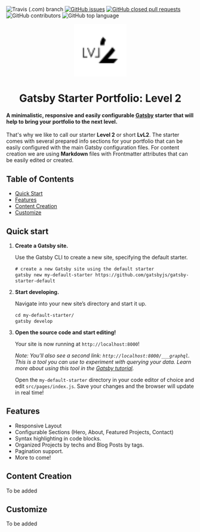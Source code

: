 ![Travis (.com) branch](https://travis-ci.com/Knochenmark/gatsby-starter-portfolio.svg?branch=master)
[![GitHub issues](https://img.shields.io/github/issues/knochenmark/gatsby-starter-portfolio.svg)](https://github.com/Knochenmark/gatsby-starter-portfolio/issues)
[![GitHub closed pull requests](https://img.shields.io/github/issues-pr-closed/knochenmark/gatsby-starter-portfolio.svg)](https://github.com/Knochenmark/gatsby-starter-portfolio/pulls)
![GitHub contributors](https://img.shields.io/github/contributors/knochenmark/gatsby-starter-portfolio.svg)
![GitHub top language](https://img.shields.io/github/languages/top/knochenmark/gatsby-starter-portfolio.svg)

<p align="center">
  <img alt="Level 2" src="./src/assets/logo.svg" width="140" />
</p>
<h1 align="center">
  Gatsby Starter Portfolio: Level 2
</h1>

<h4>
  A minimalistic, responsive and easily configurable <a href="https://github.com/gatsbyjs/gatsby" target="_blank">Gatsby</a> starter that will help to bring your portfolio to the next level.
</h4>

That's why we like to call our starter **Level 2** or short **LvL2**. The starter comes with several prepared info sections for your portfolio that can be easily configured with the main Gatsby configuration files. For content creation we are using **Markdown** files with Frontmatter attributes that can be easily edited or created.

## Table of Contents

- [Quick Start](#quick-start)
- [Features](#features)
- [Content Creation](#content-creation)
- [Customize](#customize)

## Quick start

1.  **Create a Gatsby site.**

    Use the Gatsby CLI to create a new site, specifying the default starter.

    ```shell
    # create a new Gatsby site using the default starter
    gatsby new my-default-starter https://github.com/gatsbyjs/gatsby-starter-default
    ```

1.  **Start developing.**

    Navigate into your new site’s directory and start it up.

    ```shell
    cd my-default-starter/
    gatsby develop
    ```

1.  **Open the source code and start editing!**

    Your site is now running at `http://localhost:8000`!

    _Note: You'll also see a second link: _`http://localhost:8000/___graphql`_. This is a tool you can use to experiment with querying your data. Learn more about using this tool in the [Gatsby tutorial](https://www.gatsbyjs.org/tutorial/part-five/#introducing-graphiql)._

    Open the `my-default-starter` directory in your code editor of choice and edit `src/pages/index.js`. Save your changes and the browser will update in real time!

## Features

- Responsive Layout
- Configurable Sections (Hero, About, Featured Projects, Contact)
- Syntax highlighting in code blocks.
- Organized Projects by techs and Blog Posts by tags.
- Pagination support.
- More to come!

## Content Creation

To be added

## Customize

To be added

